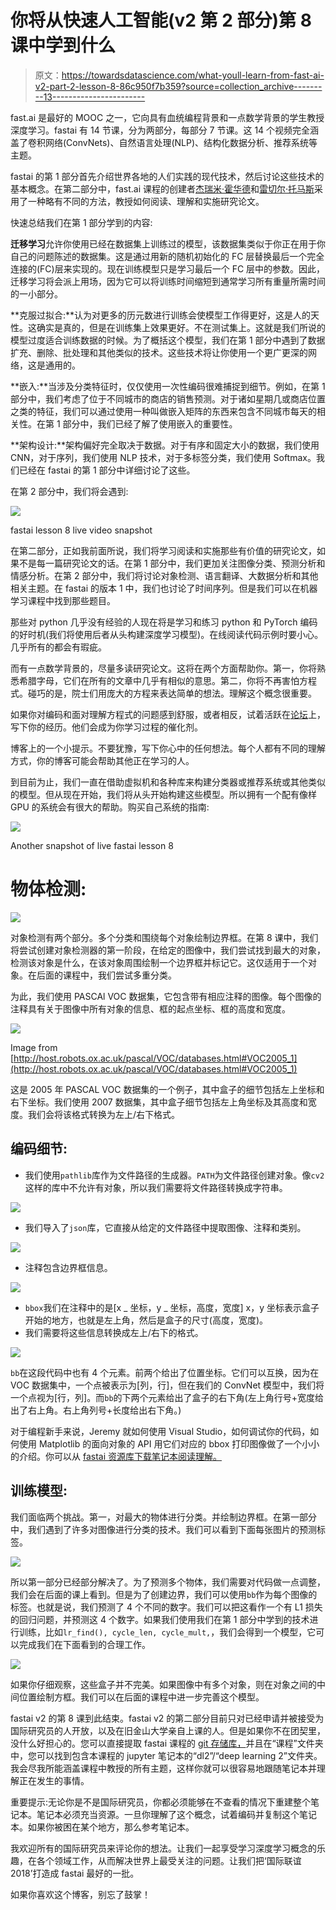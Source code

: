 # 你将从快速人工智能(v2 第 2 部分)第 8 课中学到什么

> 原文：<https://towardsdatascience.com/what-youll-learn-from-fast-ai-v2-part-2-lesson-8-86c950f7b359?source=collection_archive---------13----------------------->

fast.ai 是最好的 MOOC 之一，它向具有血统编程背景和一点数学背景的学生教授深度学习。fastai 有 14 节课，分为两部分，每部分 7 节课。这 14 个视频完全涵盖了卷积网络(ConvNets)、自然语言处理(NLP)、结构化数据分析、推荐系统等主题。

fastai 的第 1 部分首先介绍世界各地的人们实践的现代技术，然后讨论这些技术的基本概念。在第二部分中，fast.ai 课程的创建者[杰瑞米·霍华德](https://medium.com/u/34ab754f8c5e?source=post_page-----86c950f7b359--------------------------------)和[雷切尔·托马斯](https://medium.com/u/ee56d0bac1b7?source=post_page-----86c950f7b359--------------------------------)采用了一种略有不同的方法，教授如何阅读、理解和实施研究论文。

快速总结我们在第 1 部分学到的内容:

**迁移学习**允许你使用已经在数据集上训练过的模型，该数据集类似于你正在用于你自己的问题陈述的数据集。这是通过用新的随机初始化的 FC 层替换最后一个完全连接的(FC)层来实现的。现在训练模型只是学习最后一个 FC 层中的参数。因此，迁移学习将会派上用场，因为它可以将训练时间缩短到通常学习所有重量所需时间的一小部分。

**克服过拟合:**认为对更多的历元数进行训练会使模型工作得更好，这是人的天性。这确实是真的，但是在训练集上效果更好。不在测试集上。这就是我们所说的模型过度适合训练数据的时候。为了概括这个模型，我们在第 1 部分中遇到了数据扩充、删除、批处理和其他类似的技术。这些技术将让你使用一个更广更深的网络，这是通用的。

**嵌入:**当涉及分类特征时，仅仅使用一次性编码很难捕捉到细节。例如，在第 1 部分中，我们考虑了位于不同城市的商店的销售预测。对于诸如星期几或商店位置之类的特征，我们可以通过使用一种叫做嵌入矩阵的东西来包含不同城市每天的相关性。在第 1 部分中，我们已经了解了使用嵌入的重要性。

**架构设计:**架构偏好完全取决于数据。对于有序和固定大小的数据，我们使用 CNN，对于序列，我们使用 NLP 技术，对于多标签分类，我们使用 Softmax。我们已经在 fastai 的第 1 部分中详细讨论了这些。

在第 2 部分中，我们将会遇到:

![](img/7511e573233b292a66bb9cb598895dfd.png)

fastai lesson 8 live video snapshot

在第二部分，正如我前面所说，我们将学习阅读和实施那些有价值的研究论文，如果不是每一篇研究论文的话。在第 1 部分中，我们更加关注图像分类、预测分析和情感分析。在第 2 部分中，我们将讨论对象检测、语言翻译、大数据分析和其他相关主题。在 fastai 的版本 1 中，我们也讨论了时间序列。但是我们可以在机器学习课程中找到那些题目。

那些对 python 几乎没有经验的人现在将是学习和练习 python 和 PyTorch 编码的好时机(我们将使用后者从头构建深度学习模型)。在线阅读代码示例时要小心。几乎所有的都会有瑕疵。

而有一点数学背景的，尽量多读研究论文。这将在两个方面帮助你。第一，你将熟悉希腊字母，它们在所有的文章中几乎有相似的意思。第二，你将不再害怕方程式。碰巧的是，院士们用庞大的方程来表达简单的想法。理解这个概念很重要。

如果你对编码和面对理解方程式的问题感到舒服，或者相反，试着活跃在[论坛](http://forums.fast.ai/)上，写下你的经历。他们会成为你学习过程的催化剂。

博客上的一个小提示。不要犹豫，写下你心中的任何想法。每个人都有不同的理解方式，你的博客可能会帮助其他正在学习的人。

到目前为止，我们一直在借助虚拟机和各种库来构建分类器或推荐系统或其他类似的模型。但从现在开始，我们将从头开始构建这些模型。所以拥有一个配有像样 GPU 的系统会有很大的帮助。购买自己系统的指南:

![](img/3ca6bcb4e3f8e0d3c5b6cb545e9450d0.png)

Another snapshot of live fastai lesson 8

# 物体检测:

![](img/a099629e4f21e6908de2f6c2f3fc97b4.png)

对象检测有两个部分。多个分类和围绕每个对象绘制边界框。在第 8 课中，我们将尝试创建对象检测器的第一阶段，在给定的图像中，我们尝试找到最大的对象，检测该对象是什么，在该对象周围绘制一个边界框并标记它。这仅适用于一个对象。在后面的课程中，我们尝试多重分类。

为此，我们使用 PASCAl VOC 数据集，它包含带有相应注释的图像。每个图像的注释具有关于图像中所有对象的信息、框的起点坐标、框的高度和宽度。

![](img/3db8e37fedbf18b0f5bef7f64245a187.png)

Image from [http://host.robots.ox.ac.uk/pascal/VOC/databases.html#VOC2005_1](http://host.robots.ox.ac.uk/pascal/VOC/databases.html#VOC2005_1)

这是 2005 年 PASCAL VOC 数据集的一个例子，其中盒子的细节包括左上坐标和右下坐标。我们使用 2007 数据集，其中盒子细节包括左上角坐标及其高度和宽度。我们会将该格式转换为左上/右下格式。

## 编码细节:

*   我们使用`pathlib`库作为文件路径的生成器。`PATH`为文件路径创建对象。像`cv2`这样的库中不允许有对象，所以我们需要将文件路径转换成字符串。

![](img/fca32244fe0cc2d7d32c05b94bd47566.png)

*   我们导入了`json`库，它直接从给定的文件路径中提取图像、注释和类别。

![](img/ac203e2015334539ac0ac2bf36552003.png)

*   注释包含边界框信息。

![](img/78aae945e9bdd98a651bac6323f53e45.png)

*   `bbox`我们在注释中的是[x _ 坐标，y _ 坐标，高度，宽度] x，y 坐标表示盒子开始的地方，也就是左上角，然后是盒子的尺寸(高度，宽度)。
*   我们需要将这些信息转换成左上/右下的格式。

![](img/3a38d4512dd2fb0add8cb24e302014d0.png)

`bb`在这段代码中也有 4 个元素。前两个给出了位置坐标。它们可以互换，因为在 VOC 数据集中，一个点被表示为[列，行]，但在我们的 ConvNet 模型中，我们将一个点视为[行，列]。而`bb`的下两个元素给出了盒子的右下角(左上角行号+宽度给出了右上角。右上角列号+长度给出右下角。)

对于编程新手来说，Jeremy 就如何使用 Visual Studio，如何调试你的代码，如何使用 Matplotlib 的面向对象的 API 用它们对应的 bbox 打印图像做了一个小小的介绍。你可以从 [fastai 资源库下载笔记本阅读理解。](https://github.com/fastai/fastai)

## 训练模型:

我们面临两个挑战。第一，对最大的物体进行分类。并绘制边界框。在第一部分中，我们遇到了许多对图像进行分类的技术。我们可以看到下面每张图片的预测标签。

![](img/e5ef37acac7da9349b508a26ff18ea8c.png)

所以第一部分已经部分解决了。为了预测多个物体，我们需要对代码做一点调整，我们会在后面的课上看到。但是为了创建边界，我们可以使用`bb`作为每个图像的标签。也就是说，我们预测了 4 个不同的数字。我们可以把这看作一个有 L1 损失的回归问题，并预测这 4 个数字。如果我们使用我们在第 1 部分中学到的技术进行训练，比如`lr_find(), cycle_len, cycle_mult,`，我们会得到一个模型，它可以完成我们在下面看到的合理工作。

![](img/7ef4d9e212967495a4019dc31e5f7a58.png)

如果你仔细观察，这些盒子并不完美。如果图像中有多个对象，则在对象之间的中间位置绘制方框。我们可以在后面的课程中进一步完善这个模型。

fastai v2 的第 8 课到此结束。fastai v2 的第二部分目前只对已经申请并被接受为国际研究员的人开放，以及在旧金山大学亲自上课的人。但是如果你不在团契里，没什么好担心的。您可以直接提取 fastai 课程的 [git 存储库，](https://github.com/fastai/fastai)并且在“课程”文件夹中，您可以找到包含本课程的 jupyter 笔记本的“dl2”/“deep learning 2”文件夹。我会尽我所能涵盖课程中教授的所有主题，这样你就可以很容易地跟随笔记本并理解正在发生的事情。

重要提示:无论你是不是国际研究员，你都必须能够在不查看的情况下重建整个笔记本。笔记本必须充当资源。一旦你理解了这个概念，试着编码并复制这个笔记本。如果你被困在某个地方，那么参考笔记本。

我欢迎所有的国际研究员来评论你的想法。让我们一起享受学习深度学习概念的乐趣，在各个领域工作，从而解决世界上最受关注的问题。让我们把‘国际联谊 2018’打造成 fastai 最好的一批。

如果你喜欢这个博客，别忘了鼓掌！